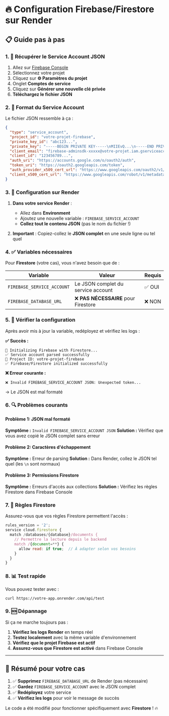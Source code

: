 # 🔥 Configuration Firebase/Firestore sur Render

## 📋 Guide pas à pas

### 1. 🔑 Récupérer le Service Account JSON

1. Allez sur [Firebase Console](https://console.firebase.google.com/)
2. Sélectionnez votre projet
3. Cliquez sur **⚙️ Paramètres du projet**
4. Onglet **Comptes de service**
5. Cliquez sur **Générer une nouvelle clé privée**
6. **Téléchargez le fichier JSON**

### 2. 📝 Format du Service Account

Le fichier JSON ressemble à ça :
```json
{
  "type": "service_account",
  "project_id": "votre-projet-firebase",
  "private_key_id": "abc123...",
  "private_key": "-----BEGIN PRIVATE KEY-----\nMIIEvQ...\n-----END PRIVATE KEY-----\n",
  "client_email": "firebase-adminsdk-xxxxx@votre-projet.iam.gserviceaccount.com",
  "client_id": "123456789...",
  "auth_uri": "https://accounts.google.com/o/oauth2/auth",
  "token_uri": "https://oauth2.googleapis.com/token",
  "auth_provider_x509_cert_url": "https://www.googleapis.com/oauth2/v1/certs",
  "client_x509_cert_url": "https://www.googleapis.com/robot/v1/metadata/x509/..."
}
```

### 3. 🔧 Configuration sur Render

1. **Dans votre service Render** :
   - Allez dans **Environment**
   - Ajoutez une nouvelle variable : `FIREBASE_SERVICE_ACCOUNT`
   - **Collez tout le contenu JSON** (pas le nom du fichier !)

2. **Important** : Copiez-collez le **JSON complet** en une seule ligne ou tel quel

### 4. ✅ Variables nécessaires

Pour **Firestore** (votre cas), vous n'avez besoin que de :

| Variable | Valeur | Requis |
|----------|--------|---------|
| `FIREBASE_SERVICE_ACCOUNT` | Le JSON complet du service account | ✅ OUI |
| `FIREBASE_DATABASE_URL` | ❌ **PAS NÉCESSAIRE** pour Firestore | ❌ NON |

### 5. 🧪 Vérifier la configuration

Après avoir mis à jour la variable, redéployez et vérifiez les logs :

**✅ Succès :**
```
🔧 Initializing Firebase with Firestore...
✅ Service account parsed successfully
📝 Project ID: votre-projet-firebase
✅ Firebase/Firestore initialized successfully
```

**❌ Erreur courante :**
```
❌ Invalid FIREBASE_SERVICE_ACCOUNT JSON: Unexpected token...
```
→ Le JSON est mal formaté

### 6. 🔍 Problèmes courants

#### Problème 1: JSON mal formaté
**Symptôme :** `Invalid FIREBASE_SERVICE_ACCOUNT JSON`
**Solution :** Vérifiez que vous avez copié le JSON complet sans erreur

#### Problème 2: Caractères d'échappement
**Symptôme :** Erreur de parsing
**Solution :** Dans Render, collez le JSON tel quel (les `\n` sont normaux)

#### Problème 3: Permissions Firestore
**Symptôme :** Erreurs d'accès aux collections
**Solution :** Vérifiez les règles Firestore dans Firebase Console

### 7. 🔐 Règles Firestore

Assurez-vous que vos règles Firestore permettent l'accès :

```javascript
rules_version = '2';
service cloud.firestore {
  match /databases/{database}/documents {
    // Permettre la lecture depuis le backend
    match /{document=**} {
      allow read: if true;  // À adapter selon vos besoins
    }
  }
}
```

### 8. 📊 Test rapide

Vous pouvez tester avec :
```bash
curl https://votre-app.onrender.com/api/test
```

### 9. 🆘 Dépannage

Si ça ne marche toujours pas :

1. **Vérifiez les logs Render** en temps réel
2. **Testez localement** avec la même variable d'environnement
3. **Vérifiez que le projet Firebase est actif**
4. **Assurez-vous que Firestore est activé** dans Firebase Console

---

## 🎯 Résumé pour votre cas

1. ✅ **Supprimez** `FIREBASE_DATABASE_URL` de Render (pas nécessaire)
2. ✅ **Gardez** `FIREBASE_SERVICE_ACCOUNT` avec le JSON complet
3. ✅ **Redéployez** votre service
4. ✅ **Vérifiez les logs** pour voir le message de succès

Le code a été modifié pour fonctionner spécifiquement avec **Firestore** ! 🔥